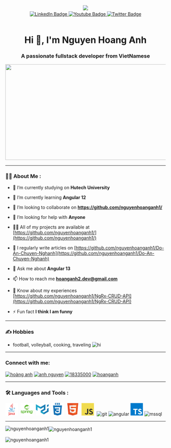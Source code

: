 <div id="header" align="center">
  <img src="https://media.giphy.com/media/M9gbBd9nbDrOTu1Mqx/giphy.gif" width="100"/>
  <div id="badges">
  <a href="https://www.linkedin.com/in/anh-nguy%E1%BB%85n-681436214/">
    <img src="https://img.shields.io/badge/LinkedIn-blue?style=for-the-badge&logo=linkedin&logoColor=white" alt="LinkedIn Badge"/>
  </a>
  <a href="https://www.youtube.com/channel/UCfALbbh94BT_dkExYDElZxg">
    <img src="https://img.shields.io/badge/YouTube-red?style=for-the-badge&logo=youtube&logoColor=white" alt="Youtube Badge"/>
  </a>
  <a href="https://twitter.com/Anh29084128">
    <img src="https://img.shields.io/badge/Twitter-blue?style=for-the-badge&logo=twitter&logoColor=white" alt="Twitter Badge"/>
  </a>
</div>
  <img src="https://komarev.com/ghpvc/?username=nguyenhoanganh1&style=flat-square&color=blue" alt=""/>

</div>

<h1 align="center">Hi 👋, I'm Nguyen Hoang Anh</h1>
<h3 align="center">A passionate fullstack developer from VietNamese</h3>

<div align="center">
  <img src="https://media.giphy.com/media/dWesBcTLavkZuG35MI/giphy.gif" width="600" height="300"/>
</div>

---

### :woman_technologist: About Me :

- 🔭 I’m currently studying on **Hutech University**

- 🌱 I’m currently learning **Angular 12**

- 👯 I’m looking to collaborate on **https://github.com/nguyenhoanganh1/**

- 🤝 I’m looking for help with **Anyone**

- 👨‍💻 All of my projects are available at [https://github.com/nguyenhoanganh1/](https://github.com/nguyenhoanganh1/)

- 📝 I regularly write articles on [https://github.com/nguyenhoanganh1/Do-An-Chuyen-Nghanh](https://github.com/nguyenhoanganh1/Do-An-Chuyen-Nghanh)

- 💬 Ask me about **Angular 13**

- 📫 How to reach me **hoanganh2.dev@gmail.com**

- 📄 Know about my experiences [https://github.com/nguyenhoanganh1/NgRx-CRUD-API](https://github.com/nguyenhoanganh1/NgRx-CRUD-API)

- ⚡ Fun fact **I think I am funny**

---

### :writing_hand: Hobbies
- football, volleyball, cooking, traveling <img src="https://www.icegif.com/wp-content/uploads/smiley-face-icegif-3.gif" width="50px" alt="hi">

---


<h3 align="left">Connect with me:</h3>
<p align="left">
<a href="https://dev.to/hoàng anh" target="blank"><img align="center" src="https://raw.githubusercontent.com/rahuldkjain/github-profile-readme-generator/master/src/images/icons/Social/devto.svg" alt="hoàng anh" height="30" width="40" /></a>
<a href="https://linkedin.com/in/anh nguyen" target="blank"><img align="center" src="https://raw.githubusercontent.com/rahuldkjain/github-profile-readme-generator/master/src/images/icons/Social/linked-in-alt.svg" alt="anh nguyen" height="30" width="40" /></a>
<a href="https://stackoverflow.com/users/18335000" target="blank"><img align="center" src="https://raw.githubusercontent.com/rahuldkjain/github-profile-readme-generator/master/src/images/icons/Social/stack-overflow.svg" alt="18335000" height="30" width="40" /></a>
<a href="https://fb.com/hoanganh" target="blank"><img align="center" src="https://raw.githubusercontent.com/rahuldkjain/github-profile-readme-generator/master/src/images/icons/Social/facebook.svg" alt="hoanganh" height="30" width="40" /></a>
</p>

---

### :hammer_and_wrench: Languages and Tools :
<div>
  <img src="https://github.com/devicons/devicon/blob/master/icons/java/java-original-wordmark.svg" title="Java" alt="Java" width="40" height="40"/>&nbsp;
  <img src="https://github.com/devicons/devicon/blob/master/icons/spring/spring-original-wordmark.svg" title="Spring" alt="Spring" width="40" height="40"/>&nbsp;
  <img src="https://github.com/devicons/devicon/blob/master/icons/materialui/materialui-original.svg" title="Material UI" alt="Material UI" width="40" height="40"/>&nbsp;
  <img src="https://github.com/devicons/devicon/blob/master/icons/css3/css3-plain-wordmark.svg"  title="CSS3" alt="CSS" width="40" height="40"/>&nbsp;
  <img src="https://github.com/devicons/devicon/blob/master/icons/html5/html5-original.svg" title="HTML5" alt="HTML" width="40" height="40"/>&nbsp;
  <img src="https://github.com/devicons/devicon/blob/master/icons/javascript/javascript-original.svg" title="JavaScript" alt="JavaScript" width="40" height="40"/>&nbsp;
  <img src="https://www.vectorlogo.zone/logos/git-scm/git-scm-icon.svg" alt="git" width="40" height="40"/>
  <img src="https://angular.io/assets/images/logos/angular/angular.svg" alt="angular" width="40" height="40"/>
  <img src="https://raw.githubusercontent.com/devicons/devicon/master/icons/typescript/typescript-original.svg" alt="typescript" width="40" height="40"/>
  <img src="https://www.svgrepo.com/show/303229/microsoft-sql-server-logo.svg" alt="mssql" width="40" height="40"/>&nbsp;
</div>

---

<p><img align="left" src="https://github-readme-stats.vercel.app/api/top-langs?username=nguyenhoanganh1&theme=dark&background=000000&show_icons=true&locale=en&layout=compact" alt="nguyenhoanganh1" /></p>

<p><img align="center" src="https://github-readme-stats.vercel.app/api?username=nguyenhoanganh1&theme=dark&background=000000&show_icons=true&locale=en" alt="nguyenhoanganh1" /></p>

<p><img align="center" src="https://github-readme-streak-stats.herokuapp.com/?user=nguyenhoanganh1&theme=dark&background=000000" alt="nguyenhoanganh1" /></p>
